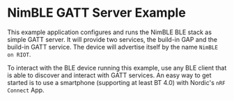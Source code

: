 NimBLE GATT Server Example
==========================
This example application configures and runs the NimBLE BLE stack as simple GATT
server. It will provide two services, the build-in GAP and the build-in GATT
service. The device will advertise itself by the name `NimBLE on RIOT`.

To interact with the BLE device running this example, use any BLE client that is
able to discover and interact with GATT services.
An easy way to get started is to use a smartphone (supporting at least BT 4.0) with Nordic's `nRF Connect` App.
